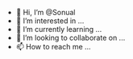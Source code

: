 - 👋 Hi, I’m @Sonual
- 👀 I’m interested in ...
- 🌱 I’m currently learning ...
- 💞️ I’m looking to collaborate on ...
- 📫 How to reach me ...

<!---
Sonual/Sonual is a ✨ special ✨ repository because its `README.md` (this file) appears on your GitHub profile.
You can click the Preview link to take a look at your changes.
--->
